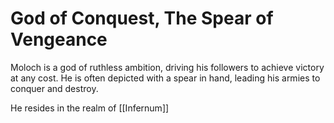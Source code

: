 # God of Conquest, The Spear of Vengeance

Moloch is a god of ruthless ambition, driving his followers to achieve victory at any cost. He is often depicted with a spear in hand, leading his armies to conquer and destroy.

He resides in the realm of [[Infernum]]